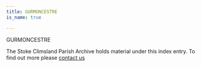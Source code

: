 ```yaml
---
title: GURMONCESTRE
is_name: true

---
```


GURMONCESTRE


The Stoke Climsland Parish Archive holds material under this index entry. To find out more please [contact us](/contact/)
